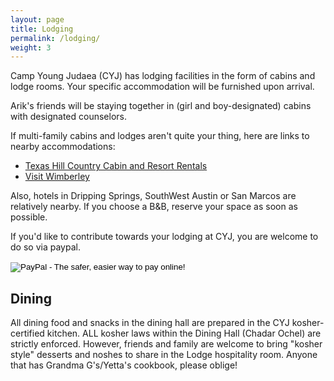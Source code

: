 ```yaml
---
layout: page
title: Lodging
permalink: /lodging/
weight: 3
---
```


Camp Young Judaea (CYJ) has lodging facilities in the form of cabins and lodge rooms.
Your specific accommodation will be furnished upon arrival.

Arik's friends will be staying together in (girl and boy-designated) cabins with designated counselors.


If multi-family cabins and lodges aren't quite your thing, here are links to nearby accommodations:

<ul>
<li>
<a href="http://texashillcountryreservations.com/" target="_blank">Texas Hill Country Cabin and Resort Rentals</a>
</li>
<li>
<a href="http://www.visitwimberley.com/category/lodging/index.shtml" target="_blank">Visit Wimberley</a>
</li>
</ul>

Also, hotels in Dripping Springs, SouthWest Austin or San Marcos are relatively nearby.  If you choose a B&B, reserve your space as soon as possible.

If you'd like to contribute towards your lodging at CYJ, you are welcome to do so via paypal.

<form action="https://www.paypal.com/cgi-bin/webscr" method="post" target="_top">
<input type="hidden" name="cmd" value="_s-xclick">
<input type="hidden" name="hosted_button_id" value="558LYARZ6VW6L">
<input type="image" src="https://www.paypalobjects.com/en_US/i/btn/btn_donate_LG.gif" border="0" name="submit" alt="PayPal - The safer, easier way to pay online!">
<img alt="" border="0" src="https://www.paypalobjects.com/en_US/i/scr/pixel.gif" width="1" height="1">
</form>

## Dining

All dining food and snacks in the dining hall are prepared in the CYJ kosher-certified kitchen.
ALL kosher laws within the Dining Hall (Chadar Ochel) are strictly enforced.
However, friends and family are welcome to bring "kosher style" desserts and noshes to share
in the Lodge hospitality room.  Anyone that has Grandma G's/Yetta's cookbook, please oblige!

